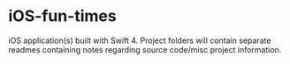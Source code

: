 # iOS-fun-times
iOS application(s) built with Swift 4. Project folders will contain separate readmes containing notes regarding source code/misc project information.
